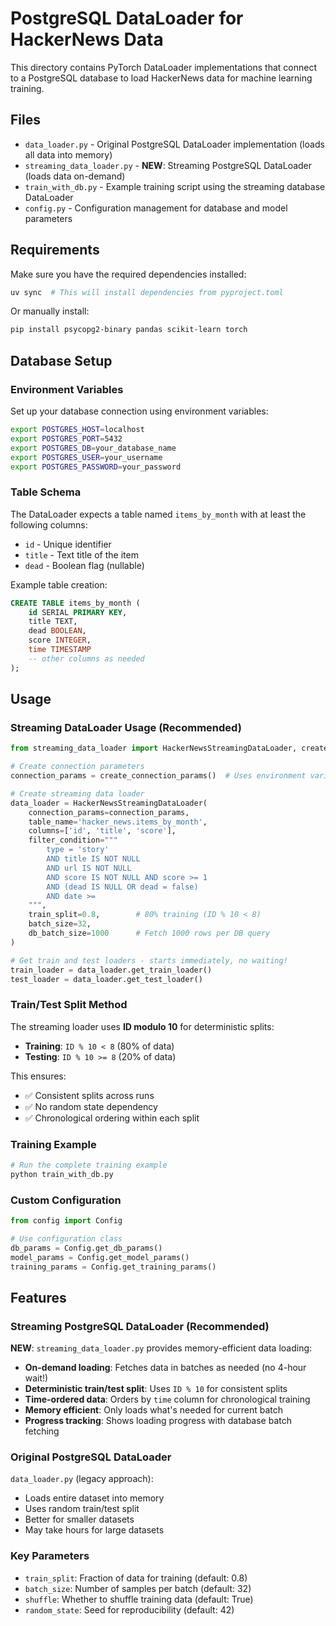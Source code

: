 # PostgreSQL DataLoader for HackerNews Data

This directory contains PyTorch DataLoader implementations that connect to a PostgreSQL database to load HackerNews data for machine learning training.

## Files

- `data_loader.py` - Original PostgreSQL DataLoader implementation (loads all data into memory)
- `streaming_data_loader.py` - **NEW**: Streaming PostgreSQL DataLoader (loads data on-demand)
- `train_with_db.py` - Example training script using the streaming database DataLoader
- `config.py` - Configuration management for database and model parameters

## Requirements

Make sure you have the required dependencies installed:

```bash
uv sync  # This will install dependencies from pyproject.toml
```

Or manually install:
```bash
pip install psycopg2-binary pandas scikit-learn torch
```

## Database Setup

### Environment Variables

Set up your database connection using environment variables:

```bash
export POSTGRES_HOST=localhost
export POSTGRES_PORT=5432
export POSTGRES_DB=your_database_name
export POSTGRES_USER=your_username
export POSTGRES_PASSWORD=your_password
```

### Table Schema

The DataLoader expects a table named `items_by_month` with at least the following columns:
- `id` - Unique identifier
- `title` - Text title of the item
- `dead` - Boolean flag (nullable)

Example table creation:
```sql
CREATE TABLE items_by_month (
    id SERIAL PRIMARY KEY,
    title TEXT,
    dead BOOLEAN,
    score INTEGER,
    time TIMESTAMP
    -- other columns as needed
);
```

## Usage

### Streaming DataLoader Usage (Recommended)

```python
from streaming_data_loader import HackerNewsStreamingDataLoader, create_connection_params

# Create connection parameters
connection_params = create_connection_params()  # Uses environment variables

# Create streaming data loader
data_loader = HackerNewsStreamingDataLoader(
    connection_params=connection_params,
    table_name='hacker_news.items_by_month',
    columns=['id', 'title', 'score'],
    filter_condition="""
        type = 'story'
        AND title IS NOT NULL
        AND url IS NOT NULL
        AND score IS NOT NULL AND score >= 1
        AND (dead IS NULL OR dead = false)
        AND date >=
    """,
    train_split=0.8,        # 80% training (ID % 10 < 8)
    batch_size=32,
    db_batch_size=1000      # Fetch 1000 rows per DB query
)

# Get train and test loaders - starts immediately, no waiting!
train_loader = data_loader.get_train_loader()
test_loader = data_loader.get_test_loader()
```

### Train/Test Split Method

The streaming loader uses **ID modulo 10** for deterministic splits:
- **Training**: `ID % 10 < 8` (80% of data)  
- **Testing**: `ID % 10 >= 8` (20% of data)

This ensures:
- ✅ Consistent splits across runs
- ✅ No random state dependency  
- ✅ Chronological ordering within each split

### Training Example

```python
# Run the complete training example
python train_with_db.py
```

### Custom Configuration

```python
from config import Config

# Use configuration class
db_params = Config.get_db_params()
model_params = Config.get_model_params()
training_params = Config.get_training_params()
```

## Features

### Streaming PostgreSQL DataLoader (Recommended)

**NEW**: `streaming_data_loader.py` provides memory-efficient data loading:

- **On-demand loading**: Fetches data in batches as needed (no 4-hour wait!)
- **Deterministic train/test split**: Uses `ID % 10` for consistent splits
- **Time-ordered data**: Orders by `time` column for chronological training
- **Memory efficient**: Only loads what's needed for current batch
- **Progress tracking**: Shows loading progress with database batch fetching

### Original PostgreSQL DataLoader

`data_loader.py` (legacy approach):
- Loads entire dataset into memory
- Uses random train/test split
- Better for smaller datasets
- May take hours for large datasets

### Key Parameters

- `train_split`: Fraction of data for training (default: 0.8)
- `batch_size`: Number of samples per batch (default: 32)
- `shuffle`: Whether to shuffle training data (default: True)
- `random_state`: Seed for reproducibility (default: 42)

